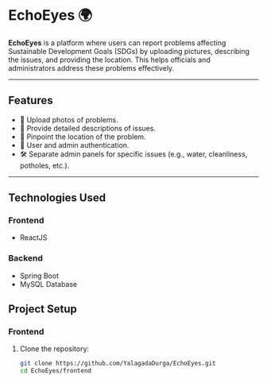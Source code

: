 # EchoEyes 🌍

**EchoEyes** is a platform where users can report problems affecting Sustainable Development Goals (SDGs) by uploading pictures, describing the issues, and providing the location. This helps officials and administrators address these problems effectively.

---

## **Features**
- 📸 Upload photos of problems.
- 📝 Provide detailed descriptions of issues.
- 📍 Pinpoint the location of the problem.
- 👥 User and admin authentication.
- 🛠 Separate admin panels for specific issues (e.g., water, cleanliness, potholes, etc.).

---

## **Technologies Used**
### **Frontend**
- ReactJS

### **Backend**
- Spring Boot
- MySQL Database


## **Project Setup**
### **Frontend**
1. Clone the repository:
   ```bash
   git clone https://github.com/YalagadaDurga/EchoEyes.git
   cd EchoEyes/frontend
